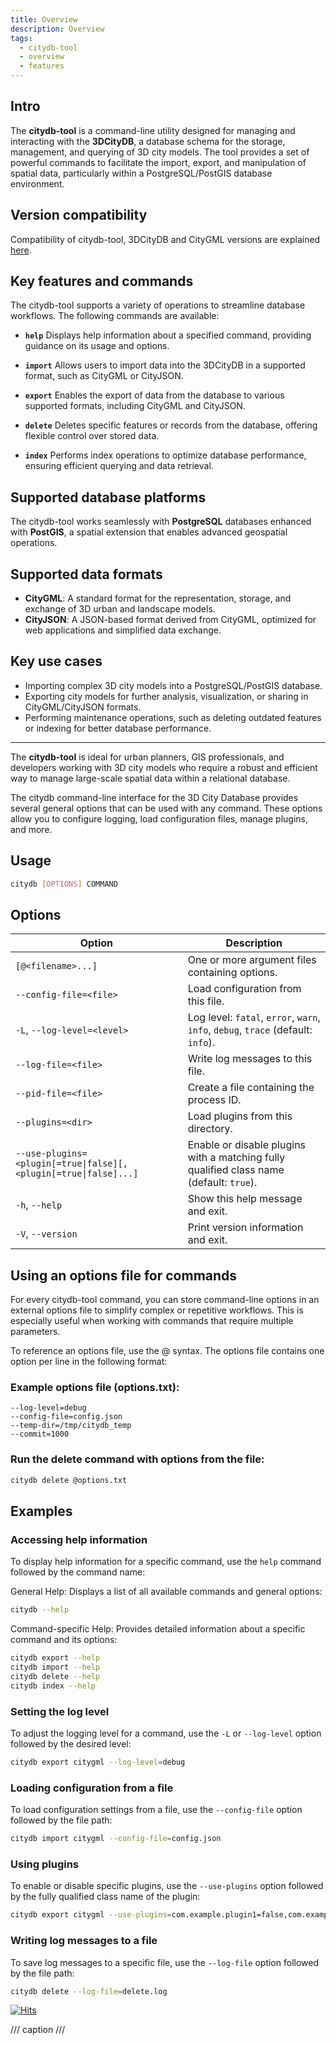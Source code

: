 ```yaml
---
title: Overview
description: Overview
tags:
  - citydb-tool
  - overview
  - features
---
```


## Intro

The **citydb-tool** is a command-line utility designed for managing and interacting with the **3DCityDB**,
a database schema for the storage, management, and querying of 3D city models. The tool provides a set of
powerful commands to facilitate the import, export, and manipulation of spatial data, particularly within a
PostgreSQL/PostGIS database environment.

## Version compatibility

Compatibility of citydb-tool, 3DCityDB and CityGML versions are explained [here](../compatibility.md).

## Key features and commands

The citydb-tool supports a variety of operations to streamline database workflows. The following commands are available:

- **`help`**
  Displays help information about a specified command, providing guidance on its usage and options.

- **`import`**
  Allows users to import data into the 3DCityDB in a supported format, such as CityGML or CityJSON.

- **`export`**
  Enables the export of data from the database to various supported formats, including CityGML and CityJSON.

- **`delete`**
  Deletes specific features or records from the database, offering flexible control over stored data.

- **`index`**
  Performs index operations to optimize database performance, ensuring efficient querying and data retrieval.

## Supported database platforms

The citydb-tool works seamlessly with **PostgreSQL** databases enhanced with **PostGIS**, a spatial extension that enables advanced geospatial operations.

## Supported data formats

- **CityGML**: A standard format for the representation, storage, and exchange of 3D urban and landscape models.
- **CityJSON**: A JSON-based format derived from CityGML, optimized for web applications and simplified data exchange.

## Key use cases

- Importing complex 3D city models into a PostgreSQL/PostGIS database.
- Exporting city models for further analysis, visualization, or sharing in CityGML/CityJSON formats.
- Performing maintenance operations, such as deleting outdated features or indexing for better database performance.

---

The **citydb-tool** is ideal for urban planners, GIS professionals, and developers working with 3D city models who require a robust and efficient way to manage large-scale spatial data within a relational database.

The citydb command-line interface for the 3D City Database provides several general options that can be used with any command. These options allow you to configure logging, load configuration files, manage plugins, and more.

## Usage

```bash
citydb [OPTIONS] COMMAND
```

## Options

| Option                        | Description                                                                 |
|-------------------------------|-----------------------------------------------------------------------------|
| `[@<filename>...]`            | One or more argument files containing options.                              |
| `--config-file=<file>`        | Load configuration from this file.                                          |
| `-L`, `--log-level=<level>`   | Log level: `fatal`, `error`, `warn`, `info`, `debug`, `trace` (default: `info`). |
| `--log-file=<file>`           | Write log messages to this file.                                            |
| `--pid-file=<file>`           | Create a file containing the process ID.                                     |
| `--plugins=<dir>`             | Load plugins from this directory.                                           |
| `--use-plugins=<plugin[=true\|false][,<plugin[=true\|false]...]` | Enable or disable plugins with a matching fully qualified class name (default: `true`). |
| `-h`, `--help`                | Show this help message and exit.                                            |
| `-V`, `--version`             | Print version information and exit.                                         |

## Using an options file for commands

For every citydb-tool command, you can store command-line options in an external options file to simplify complex
or repetitive workflows. This is especially useful when working with commands that require multiple parameters.

To reference an options file, use the @<filename> syntax. The options file contains one option per line in the
following format:

### Example options file (options.txt):

```text
--log-level=debug
--config-file=config.json
--temp-dir=/tmp/citydb_temp
--commit=1000

```

### Run the delete command with options from the file:

```bash
citydb delete @options.txt
```

## Examples

### Accessing help information

To display help information for a specific command, use the `help` command followed by the command name:

General Help: Displays a list of all available commands and general options:

```bash
citydb --help
```

Command-specific Help: Provides detailed information about a specific command and its options:

```bash
citydb export --help
citydb import --help
citydb delete --help
citydb index --help
```

### Setting the log level

To adjust the logging level for a command, use the `-L` or `--log-level` option followed by the desired level:

```bash
citydb export citygml --log-level=debug
```

### Loading configuration from a file

To load configuration settings from a file, use the `--config-file` option followed by the file path:

```bash
citydb import citygml --config-file=config.json
```

### Using plugins

To enable or disable specific plugins, use the `--use-plugins` option followed by the fully
qualified class name of the plugin:

```bash
citydb export citygml --use-plugins=com.example.plugin1=false,com.example.plugin2=true
```

### Writing log messages to a file

To save log messages to a specific file, use the `--log-file` option followed by the file path:

```bash
citydb delete --log-file=delete.log
```

[![Hits](https://hits.seeyoufarm.com/api/count/incr/badge.svg?url=https%3A%2F%2F3dcitydb.github.io%2F3dcitydb-mkdocs%2Fcitydb-tool%2Findex%2F&count_bg=%2379C83D&title_bg=%23555555&icon=&icon_color=%23E7E7E7&title=Visitors&edge_flat=false)](https://hits.seeyoufarm.com/#history)

/// caption
///

